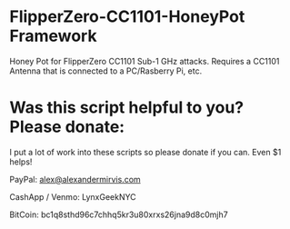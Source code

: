 # FlipperZero-CC1101-HoneyPot Framework
Honey Pot for FlipperZero CC1101 Sub-1 GHz attacks. Requires a CC1101 Antenna that is connected to a PC/Rasberry Pi, etc. 

# Was this script helpful to you? Please donate:
I put a lot of work into these scripts so please donate if you can. Even $1 helps!

PayPal: alex@alexandermirvis.com

CashApp / Venmo: LynxGeekNYC

BitCoin: bc1q8sthd96c7chhq5kr3u80xrxs26jna9d8c0mjh7
